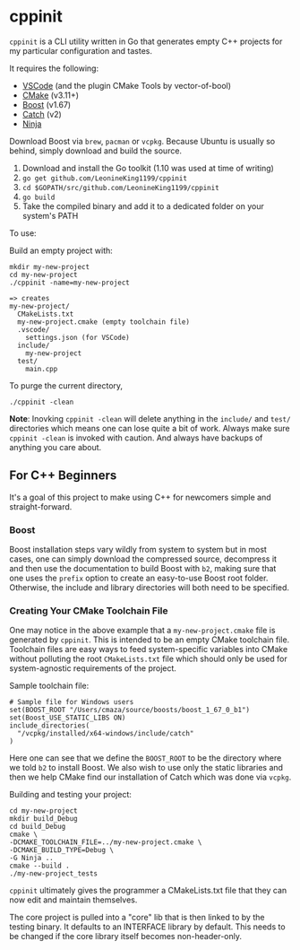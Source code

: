 # cppinit

`cppinit` is a CLI utility written in Go that generates empty C++ projects for
my particular configuration and tastes.

It requires the following:
* [VSCode](https://code.visualstudio.com/) (and the plugin CMake Tools by vector-of-bool)
* [CMake](https://cmake.org/) (v3.11+)
* [Boost](https://www.boost.org/) (v1.67)
* [Catch](https://github.com/catchorg/Catch2) (v2)
* [Ninja](https://ninja-build.org/)

Download Boost via `brew`, `pacman` or `vcpkg`. Because Ubuntu is usually so behind, simply download and build the source.

1. Download and install the Go toolkit (1.10 was used at time of writing)
2. `go get github.com/LeonineKing1199/cppinit`
3. `cd $GOPATH/src/github.com/LeonineKing1199/cppinit`
3. `go build`
4. Take the compiled binary and add it to a dedicated folder on your system's PATH

To use:

Build an empty project with:
```
mkdir my-new-project
cd my-new-project
./cppinit -name=my-new-project

=> creates
my-new-project/
  CMakeLists.txt
  my-new-project.cmake (empty toolchain file)
  .vscode/
    settings.json (for VSCode)
  include/
    my-new-project
  test/
    main.cpp
```

To purge the current directory,
```
./cppinit -clean
```

**Note**: Inovking `cppinit -clean` will delete anything in the `include/` and `test/` directories which means one can lose quite a bit of work. Always make sure `cppinit -clean` is invoked with caution. And always have backups of anything you care about.

## For C++ Beginners

It's a goal of this project to make using C++ for newcomers simple and
straight-forward.

### Boost

Boost installation steps vary wildly from system to system but in most cases,
one can simply download the compressed source, decompress it and then use the
documentation to build Boost with `b2`, making sure that one uses the `prefix`
option to create an easy-to-use Boost root folder. Otherwise, the include and
library directories will both need to be specified.

### Creating Your CMake Toolchain File

One may notice in the above example that a `my-new-project.cmake` file is generated
by `cppinit`. This is intended to be an empty CMake toolchain file. Toolchain files
are easy ways to feed system-specific variables into CMake without polluting the root
`CMakeLists.txt` file which should only be used for system-agnostic requirements of
the project.

Sample toolchain file:
```
# Sample file for Windows users
set(BOOST_ROOT "/Users/cmaza/source/boosts/boost_1_67_0_b1")
set(Boost_USE_STATIC_LIBS ON)
include_directories(
  "/vcpkg/installed/x64-windows/include/catch"
)
```

Here one can see that we define the `BOOST_ROOT` to be the directory where we told
`b2` to install Boost. We also wish to use only the static libraries and then
we help CMake find our installation of Catch which was done via `vcpkg`.

Building and testing your project:
```
cd my-new-project
mkdir build_Debug
cd build_Debug
cmake \
-DCMAKE_TOOLCHAIN_FILE=../my-new-project.cmake \
-DCMAKE_BUILD_TYPE=Debug \
-G Ninja ..
cmake --build .
./my-new-project_tests
```

`cppinit` ultimately gives the programmer a CMakeLists.txt file that they can
now edit and maintain themselves.

The core project is pulled into a "core" lib that is then linked to by the testing binary.
It defaults to an INTERFACE library by default. This needs to be changed if the
core library itself becomes non-header-only.